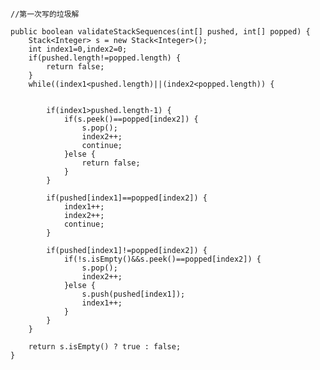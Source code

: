     //第一次写的垃圾解
    
    public boolean validateStackSequences(int[] pushed, int[] popped) {
    	Stack<Integer> s = new Stack<Integer>();
    	int index1=0,index2=0;
    	if(pushed.length!=popped.length) {
    		return false;
    	}
    	while((index1<pushed.length)||(index2<popped.length)) {
    		
    		
    		if(index1>pushed.length-1) {
    			if(s.peek()==popped[index2]) {
    				s.pop();
    				index2++;
    				continue;
    			}else {
    				return false;
    			}
       		}
    		
    		if(pushed[index1]==popped[index2]) {
    			index1++;
    			index2++;
    			continue;
    		}
    		
    		if(pushed[index1]!=popped[index2]) {
    			if(!s.isEmpty()&&s.peek()==popped[index2]) {
    				s.pop();
    				index2++;
    			}else {
    				s.push(pushed[index1]);
    				index1++;
    			}    			
    		}    		   		
    	}
    	
    	return s.isEmpty() ? true : false;
    }
